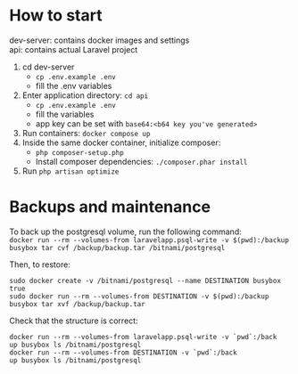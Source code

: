 # How to start

dev-server: contains docker images and settings  
api: contains actual Laravel project

1. cd dev-server  
    * `cp .env.example .env`  
    * fill the .env variables    
2. Enter application directory: `cd api`  
    * `cp .env.example .env`  
    * fill the variables  
    * app key can be set with `base64:<b64 key you've generated>`  
3. Run containers: `docker compose up`  
4. Inside the same docker container, initialize composer:
    * `php composer-setup.php`
    * Install composer dependencies: `./composer.phar install`  
5. Run `php artisan optimize`


# Backups and maintenance
To back up the postgresql volume, run the following command:  
`docker run --rm --volumes-from laravelapp.psql-write -v $(pwd):/backup busybox tar cvf /backup/backup.tar /bitnami/postgresql`  

Then, to restore:  

```
sudo docker create -v /bitnami/postgresql --name DESTINATION busybox true
sudo docker run --rm --volumes-from DESTINATION -v $(pwd):/backup busybox tar xvf /backup/backup.tar
```

Check that the structure is correct:  

```
docker run --rm --volumes-from laravelapp.psql-write -v `pwd`:/back
up busybox ls /bitnami/postgresql
docker run --rm --volumes-from DESTINATION -v `pwd`:/back
up busybox ls /bitnami/postgresql
```
